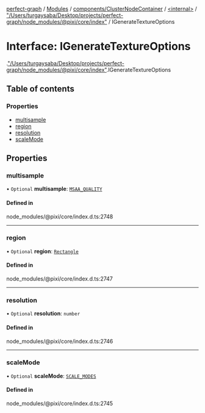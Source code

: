 [perfect-graph](../README.md) / [Modules](../modules.md) / [components/ClusterNodeContainer](../modules/components_ClusterNodeContainer.md) / [<internal\>](../modules/components_ClusterNodeContainer._internal_.md) / ["/Users/turgaysaba/Desktop/projects/perfect-graph/node\_modules/@pixi/core/index"](../modules/components_ClusterNodeContainer._internal_.__Users_turgaysaba_Desktop_projects_perfect_graph_node_modules__pixi_core_index_.md) / IGenerateTextureOptions

# Interface: IGenerateTextureOptions

[<internal>](../modules/components_ClusterNodeContainer._internal_.md).["/Users/turgaysaba/Desktop/projects/perfect-graph/node_modules/@pixi/core/index"](../modules/components_ClusterNodeContainer._internal_.__Users_turgaysaba_Desktop_projects_perfect_graph_node_modules__pixi_core_index_.md).IGenerateTextureOptions

## Table of contents

### Properties

- [multisample](components_ClusterNodeContainer._internal_.__Users_turgaysaba_Desktop_projects_perfect_graph_node_modules__pixi_core_index_.IGenerateTextureOptions.md#multisample)
- [region](components_ClusterNodeContainer._internal_.__Users_turgaysaba_Desktop_projects_perfect_graph_node_modules__pixi_core_index_.IGenerateTextureOptions.md#region)
- [resolution](components_ClusterNodeContainer._internal_.__Users_turgaysaba_Desktop_projects_perfect_graph_node_modules__pixi_core_index_.IGenerateTextureOptions.md#resolution)
- [scaleMode](components_ClusterNodeContainer._internal_.__Users_turgaysaba_Desktop_projects_perfect_graph_node_modules__pixi_core_index_.IGenerateTextureOptions.md#scalemode)

## Properties

### multisample

• `Optional` **multisample**: [`MSAA_QUALITY`](../enums/components_ClusterNodeContainer._internal_.MSAA_QUALITY.md)

#### Defined in

node_modules/@pixi/core/index.d.ts:2748

___

### region

• `Optional` **region**: [`Rectangle`](../classes/components_ClusterNodeContainer._internal_.Rectangle.md)

#### Defined in

node_modules/@pixi/core/index.d.ts:2747

___

### resolution

• `Optional` **resolution**: `number`

#### Defined in

node_modules/@pixi/core/index.d.ts:2746

___

### scaleMode

• `Optional` **scaleMode**: [`SCALE_MODES`](../enums/components_ClusterNodeContainer._internal_.SCALE_MODES.md)

#### Defined in

node_modules/@pixi/core/index.d.ts:2745
